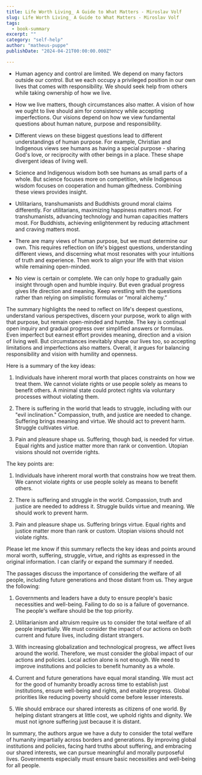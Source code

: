 ```yaml
---
title: Life Worth Living_ A Guide to What Matters - Miroslav Volf
slug: Life Worth Living_ A Guide to What Matters - Miroslav Volf
tags: 
  - book-summary
excerpt: ""
category: "self-help"
author: "matheus-puppe"
publishDate: "2024-04-21T00:00:00.000Z"

---
```



 

- Human agency and control are limited. We depend on many factors outside our control. But we each occupy a privileged position in our own lives that comes with responsibility. We should seek help from others while taking ownership of how we live.

- How we live matters, though circumstances also matter. A vision of how we ought to live should aim for consistency while accepting imperfections. Our visions depend on how we view fundamental questions about human nature, purpose and responsibility. 

- Different views on these biggest questions lead to different understandings of human purpose. For example, Christian and Indigenous views see humans as having a special purpose - sharing God's love, or reciprocity with other beings in a place. These shape divergent ideas of living well.

- Science and Indigenous wisdom both see humans as small parts of a whole. But science focuses more on competition, while Indigenous wisdom focuses on cooperation and human giftedness. Combining these views provides insight. 

- Utilitarians, transhumanists and Buddhists ground moral claims differently. For utilitarians, maximizing happiness matters most. For transhumanists, advancing technology and human capacities matters most. For Buddhists, achieving enlightenment by reducing attachment and craving matters most.

- There are many views of human purpose, but we must determine our own. This requires reflection on life's biggest questions, understanding different views, and discerning what most resonates with your intuitions of truth and experience. Then work to align your life with that vision while remaining open-minded.

- No view is certain or complete. We can only hope to gradually gain insight through open and humble inquiry. But even gradual progress gives life direction and meaning. Keep wrestling with the questions rather than relying on simplistic formulas or “moral alchemy.”

The summary highlights the need to reflect on life's deepest questions, understand various perspectives, discern your purpose, work to align with that purpose, but remain open-minded and humble. The key is continual open inquiry and gradual progress over simplified answers or formulas. Even imperfect but earnest effort provides meaning, direction and a vision of living well. But circumstances inevitably shape our lives too, so accepting limitations and imperfections also matters. Overall, it argues for balancing responsibility and vision with humility and openness.

 Here is a summary of the key ideas:

1) Individuals have inherent moral worth that places constraints on how we treat them. We cannot violate rights or use people solely as means to benefit others. A minimal state could protect rights via voluntary processes without violating them.

2) There is suffering in the world that leads to struggle, including with our "evil inclination." Compassion, truth, and justice are needed to change. Suffering brings meaning and virtue. We should act to prevent harm. Struggle cultivates virtue. 

3) Pain and pleasure shape us. Suffering, though bad, is needed for virtue. Equal rights and justice matter more than rank or convention. Utopian visions should not override rights.

The key points are:

1) Individuals have inherent moral worth that constrains how we treat them. We cannot violate rights or use people solely as means to benefit others.

2) There is suffering and struggle in the world. Compassion, truth and justice are needed to address it. Struggle builds virtue and meaning. We should work to prevent harm.

3) Pain and pleasure shape us. Suffering brings virtue. Equal rights and justice matter more than rank or custom. Utopian visions should not violate rights.

Please let me know if this summary reflects the key ideas and points around moral worth, suffering, struggle, virtue, and rights as expressed in the original information. I can clarify or expand the summary if needed.

 

The passages discuss the importance of considering the welfare of all people, including future generations and those distant from us. They argue the following:

1) Governments and leaders have a duty to ensure people's basic necessities and well-being. Failing to do so is a failure of governance. The people's welfare should be the top priority. 

2) Utilitarianism and altruism require us to consider the total welfare of all people impartially. We must consider the impact of our actions on both current and future lives, including distant strangers. 

3) With increasing globalization and technological progress, we affect lives around the world. Therefore, we must consider the global impact of our actions and policies. Local action alone is not enough. We need to improve institutions and policies to benefit humanity as a whole.

4) Current and future generations have equal moral standing. We must act for the good of humanity broadly across time to establish just institutions, ensure well-being and rights, and enable progress. Global priorities like reducing poverty should come before lesser interests.

5) We should embrace our shared interests as citizens of one world. By helping distant strangers at little cost, we uphold rights and dignity. We must not ignore suffering just because it is distant.

In summary, the authors argue we have a duty to consider the total welfare of humanity impartially across borders and generations. By improving global institutions and policies, facing hard truths about suffering, and embracing our shared interests, we can pursue meaningful and morally purposeful lives. Governments especially must ensure basic necessities and well-being for all people.